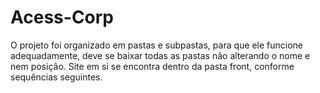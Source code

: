 # Acess-Corp
O projeto foi organizado em pastas e subpastas, para que ele funcione adequadamente, deve se baixar todas as pastas não alterando o nome e nem posição. Site em si se encontra dentro da pasta front, conforme sequências seguintes. 
